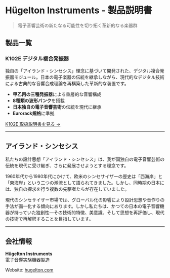# Hügelton Instruments - 製品説明書

> 電子音響芸術の新たなる可能性を切り拓く革新的なる楽器群

## 製品一覧

### K102E デジタル複合発振器

独自の「アイランド・シンセシス」理念に基づいて開発された、デジタル複合発振器モジュール。日本の電子楽器の伝統を継承しながら、現代的なデジタル技術による古典的な音響合成理論を再構築した革新的な装置です。

- **甲乙丙の三種発振器**による重層的な音響構成
- **8種類の波形バンク**を搭載
- **日本独自の電子音響芸術**の伝統を現代に継承
- **Eurorack規格**に準拠

[K102E 取扱説明書を見る →](K102E/)

---

## アイランド・シンセシス

私たちの設計思想「アイランド・シンセシス」は、我が国独自の電子音響芸術の伝統を現代に受け継ぎ、さらに発展させようとする理念です。

1960年代から1980年代にかけて、欧米のシンセサイザーの歴史は「西海岸」と「東海岸」という二つの潮流として語られてきました。しかし、同時期の日本には、独自の探求を行う複数の先駆者たちが存在していました。

現代のシンセサイザー市場では、グローバル化の影響により設計思想や音作りの手法が画一化する傾向にあります。しかし私たちは、かつての日本の電子音響機器が持っていた独創性―その技術的特徴、美意識、そして思想を再評価し、現代の技術で再解釈することを目指しています。

---

## 会社情報

**Hügelton Instruments**  
電子音響実験機器製造

Website: [hugelton.com](https://hugelton.com)